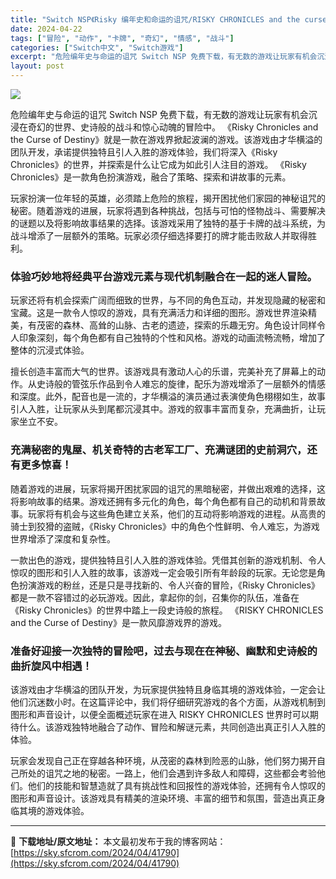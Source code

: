 ```yaml
---
title: "Switch NSP《Risky 编年史和命运的诅咒/RISKY CHRONICLES and the curse of destiny》英文 404M"
date: 2024-04-22
tags: ["冒险", "动作", "卡牌", "奇幻", "情感", "战斗"]
categories: ["Switch中文", "Switch游戏"]
excerpt: "危险编年史与命运的诅咒 Switch NSP 免费下载，有无数的游戏让玩家有机会沉浸在奇幻的世界、史诗般的战斗和惊心动魄的冒险中。 《Risky Chronicles and the Curse of Destiny》就是一款在游戏界掀起波澜的游戏。该游戏由才华横溢的团队开发，承诺提供独特且引人入胜&hellip;"
layout: post
---
```


<img class="aligncenter" src="https://sky.sfcrom.com/wp-content/uploads/2024/04/20240422082621-536d4.jpeg" />

危险编年史与命运的诅咒 Switch NSP 免费下载，有无数的游戏让玩家有机会沉浸在奇幻的世界、史诗般的战斗和惊心动魄的冒险中。 《Risky Chronicles and the Curse of Destiny》就是一款在游戏界掀起波澜的游戏。该游戏由才华横溢的团队开发，承诺提供独特且引人入胜的游戏体验，我们将深入《Risky Chronicles》的世界，并探索是什么让它成为如此引人注目的游戏。 《Risky Chronicles》是一款角色扮演游戏，融合了策略、探索和讲故事的元素。

玩家扮演一位年轻的英雄，必须踏上危险的旅程，揭开困扰他们家园的神秘诅咒的秘密。随着游戏的进展，玩家将遇到各种挑战，包括与可怕的怪物战斗、需要解决的谜题以及将影响故事结果的选择。该游戏采用了独特的基于卡牌的战斗系统，为战斗增添了一层额外的策略。玩家必须仔细选择要打的牌才能击败敌人并取得胜利。
<h3>体验巧妙地将经典平台游戏元素与现代机制融合在一起的迷人冒险。</h3>
玩家还将有机会探索广阔而细致的世界，与不同的角色互动，并发现隐藏的秘密和宝藏。这是一款令人惊叹的游戏，具有充满活力和详细的图形。游戏世界渲染精美，有茂密的森林、高耸的山脉、古老的遗迹，探索的乐趣无穷。角色设计同样令人印象深刻，每个角色都有自己独特的个性和风格。游戏的动画流畅流畅，增加了整体的沉浸式体验。

擅长创造丰富而大气的世界。该游戏具有激动人心的乐谱，完美补充了屏幕上的动作。从史诗般的管弦乐作品到令人难忘的旋律，配乐为游戏增添了一层额外的情感和深度。此外，配音也是一流的，才华横溢的演员通过表演使角色栩栩如生，故事引人入胜，让玩家从头到尾都沉浸其中。游戏的叙事丰富而复杂，充满曲折，让玩家坐立不安。
<h3>充满秘密的鬼屋、机关奇特的古老军工厂、充满谜团的史前洞穴，还有更多惊喜！</h3>
随着游戏的进展，玩家将揭开困扰家园的诅咒的黑暗秘密，并做出艰难的选择，这将影响故事的结果。游戏还拥有多元化的角色，每个角色都有自己的动机和背景故事。玩家将有机会与这些角色建立关系，他们的互动将影响游戏的进程。从高贵的骑士到狡猾的盗贼，《Risky Chronicles》中的角色个性鲜明、令人难忘，为游戏世界增添了深度和复杂性。

一款出色的游戏，提供独特且引人入胜的游戏体验。凭借其创新的游戏机制、令人惊叹的图形和引人入胜的故事，该游戏一定会吸引所有年龄段的玩家。无论您是角色扮演游戏的粉丝，还是只是寻找新的、令人兴奋的冒险，《Risky Chronicles》都是一款不容错过的必玩游戏。因此，拿起你的剑，召集你的队伍，准备在《Risky Chronicles》的世界中踏上一段史诗般的旅程。 《RISKY CHRONICLES and the Curse of Destiny》是一款风靡游戏界的游戏。
<h3>准备好迎接一次独特的冒险吧，过去与现在在神秘、幽默和史诗般的曲折旋风中相遇！</h3>
该游戏由才华横溢的团队开发，为玩家提供独特且身临其境的游戏体验，一定会让他们沉迷数小时。在这篇评论中，我们将仔细研究游戏的各个方面，从游戏机制到图形和声音设计，以便全面概述玩家在进入 RISKY CHRONICLES 世界时可以期待什么。该游戏独特地融合了动作、冒险和解谜元素，共同创造出真正引人入胜的体验。

玩家会发现自己正在穿越各种环境，从茂密的森林到险恶的山脉，他们努力揭开自己所处的诅咒之地的秘密。一路上，他们会遇到许多敌人和障碍，这些都会考验他们。他们的技能和智慧造就了具有挑战性和回报性的游戏体验，还拥有令人惊叹的图形和声音设计。该游戏具有精美的渲染环境、丰富的细节和氛围，营造出真正身临其境的游戏体验。

---
📖 **下载地址/原文地址：** 本文最初发布于我的博客网站：[https://sky.sfcrom.com/2024/04/41790](https://sky.sfcrom.com/2024/04/41790)
